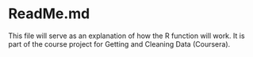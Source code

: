 # ReadMe.md

This file will serve as an explanation of how the R function will work.  It is part of the course project for Getting and Cleaning Data (Coursera).